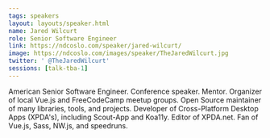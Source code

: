 ```yaml
---
tags: speakers
layout: layouts/speaker.html
name: Jared Wilcurt
role: Senior Software Engineer
link: https://ndcoslo.com/speaker/jared-wilcurt/
image: https://ndcoslo.com/images/speaker/TheJaredWilcurt.jpg
twitter: ' @TheJaredWilcurt'
sessions: [talk-tba-1]
---
```

American Senior Software Engineer. Conference speaker. Mentor. Organizer of local Vue.js and FreeCodeCamp meetup groups. Open Source maintainer of many libraries, tools, and projects. Developer of Cross-Platform Desktop Apps (XPDA's), including Scout-App and Koa11y. Editor of XPDA.net. Fan of Vue.js, Sass, NW.js, and speedruns.
